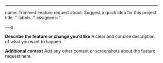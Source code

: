 ---
name: Trimmed Feature request
about: Suggest a quick idea for this project
title: ''
labels: ''
assignees: ''

---s

**Describe the feature or change you'd like**
A clear and concise description of what you want to happen.

**Additional context**
Add any other context or screenshots about the feature request here.

